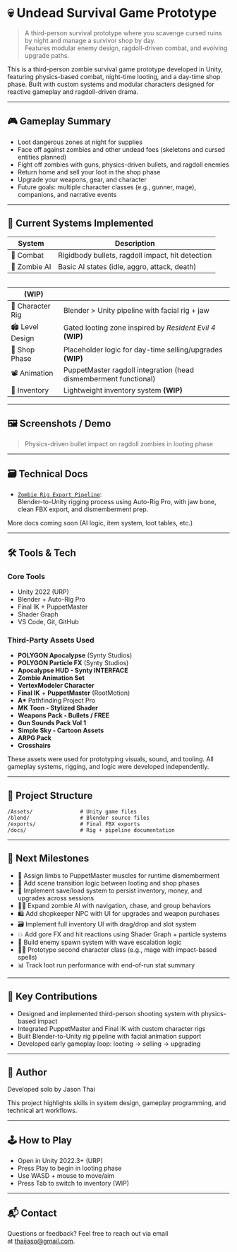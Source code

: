 # 💀 Undead Survival Game Prototype

> A third-person survival prototype where you scavenge cursed ruins by night and manage a survivor shop by day.\
> Features modular enemy design, ragdoll-driven combat, and evolving upgrade paths.

This is a third-person zombie survival game prototype developed in Unity, featuring physics-based combat, night-time looting, and a day-time shop phase. Built with custom systems and modular characters designed for reactive gameplay and ragdoll-driven drama.

---

## 🎮 Gameplay Summary

- Loot dangerous zones at night for supplies
- Face off against zombies and other undead foes (skeletons and cursed entities planned)
- Fight off zombies with guns, physics-driven bullets, and ragdoll enemies
- Return home and sell your loot in the shop phase
- Upgrade your weapons, gear, and character
- Future goals: multiple character classes (e.g., gunner, mage), companions, and narrative events

---

## 🧠 Current Systems Implemented

| System       | Description                                      |
| ------------ | ------------------------------------------------ |
| 🎯 Combat    | Rigidbody bullets, ragdoll impact, hit detection |
| 🦟 Zombie AI | Basic AI states (idle, aggro, attack, death)     |

|   |
| - |

| **(WIP)**        |                                                                  |
| ---------------- | ---------------------------------------------------------------- |
| 🧴 Character Rig | Blender > Unity pipeline with facial rig + jaw                   |
| 🏟 Level Design  | Gated looting zone inspired by *Resident Evil 4* **(WIP)**       |
| 🛒 Shop Phase    | Placeholder logic for day-time selling/upgrades **(WIP)**        |
| 📽 Animation     | PuppetMaster ragdoll integration (head dismemberment functional) |
| 📆 Inventory     | Lightweight inventory system **(WIP)**                           |

---

## 🖼️ Screenshots / Demo



> Physics-driven bullet impact on ragdoll zombies in looting phase

---

## 🗃️ Technical Docs

- [`Zombie Rig Export Pipeline`](docs/Zombie_Rig_Export_Pipeline.md):\
  Blender-to-Unity rigging process using Auto-Rig Pro, with jaw bone, clean FBX export, and dismemberment prep.

More docs coming soon (AI logic, item system, loot tables, etc.)

---

## 🛠 Tools & Tech

### Core Tools

- Unity 2022 (URP)
- Blender + Auto-Rig Pro
- Final IK + PuppetMaster
- Shader Graph
- VS Code, Git, GitHub

### Third-Party Assets Used

- **POLYGON Apocalypse** (Synty Studios)
- **POLYGON Particle FX** (Synty Studios)
- **Apocalypse HUD - Synty INTERFACE**
- **Zombie Animation Set**
- **VertexModeler Character**
- **Final IK** + **PuppetMaster** (RootMotion)
- **A\*** Pathfinding Project Pro
- **MK Toon - Stylized Shader**
- **Weapons Pack - Bullets / FREE**
- **Gun Sounds Pack Vol 1**
- **Simple Sky - Cartoon Assets**
- **ARPG Pack**
- **Crosshairs**

These assets were used for prototyping visuals, sound, and tooling. All gameplay systems, rigging, and logic were developed independently.

---

## 📂 Project Structure

```
/Assets/               # Unity game files
/blend/                # Blender source files
/exports/              # Final FBX exports
/docs/                 # Rig + pipeline documentation
```

---

## 🚧 Next Milestones

- 🎯 Assign limbs to PuppetMaster muscles for runtime dismemberment
- 🌇 Add scene transition logic between looting and shop phases
- 💾 Implement save/load system to persist inventory, money, and upgrades across sessions
- 🧟‍♂️ Expand zombie AI with navigation, chase, and group behaviors
- 🛍 Add shopkeeper NPC with UI for upgrades and weapon purchases
- 🗃 Implement full inventory UI with drag/drop and slot system
- 💥 Add gore FX and hit reactions using Shader Graph + particle systems
- 🔁 Build enemy spawn system with wave escalation logic
- 🧙‍♂️ Prototype second character class (e.g., mage with impact-based spells)
- 📊 Track loot run performance with end-of-run stat summary

---

## 🧰 Key Contributions

- Designed and implemented third-person shooting system with physics-based impact
- Integrated PuppetMaster and Final IK with custom character rigs
- Built Blender-to-Unity rig pipeline with facial animation support
- Developed early gameplay loop: looting → selling → upgrading

---

## 👤 Author

Developed solo by Jason Thai

This project highlights skills in system design, gameplay programming, and technical art workflows.

---

## 🕹 How to Play

- Open in Unity 2022.3+ (URP)
- Press Play to begin in looting phase
- Use WASD + mouse to move/aim
- Press Tab to switch to inventory (WIP)

---

## 📬 Contact

Questions or feedback? Feel free to reach out via email at [thaijaso@gmail.com](mailto\:thaijaso@gmail.com).

